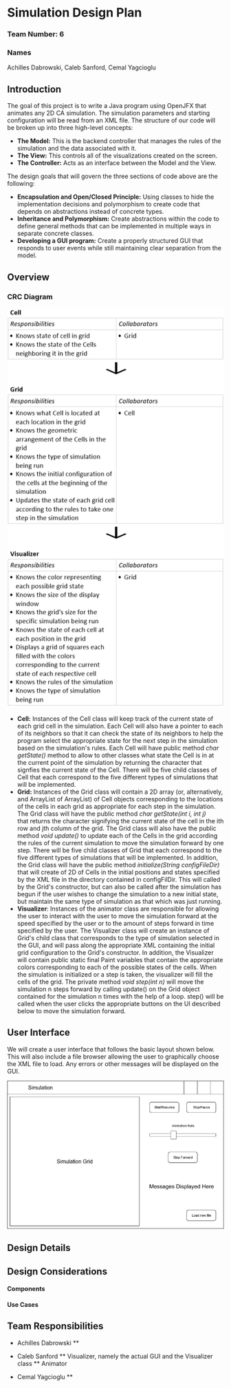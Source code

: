 # Simulation Design Plan
### Team Number: 6
### Names
Achilles Dabrowski,
Caleb Sanford,
Cemal Yagcioglu 

## Introduction
The goal of this project is to write a Java program using OpenJFX that animates any 2D CA simulation. The simulation
parameters and starting configuration will be read from an XML file. The structure of our code will be broken up into 
three high-level concepts:
- __The Model:__ This is the backend controller that manages the rules of the simulation and the data associated with
it.
- __The View:__ This controls all of the visualizations created on the screen.
- __The Controller:__ Acts as an interface between the Model and the View. 

The design goals that will govern the three sections of code above are the following:
- __Encapsulation and Open/Closed Principle:__ Using classes to hide the implementation decisions and polymorphism to 
create code that depends on abstractions instead of concrete types.
- __Inheritance and Polymorphism:__ Create abstractions within the code to define general methods that can be 
implemented in multiple ways in separate concrete classes.
- __Developing a GUI program:__ Create a properly structured GUI that responds to user events while 
still maintaining clear separation from the model.

## Overview
### CRC Diagram
![alt text](sim-CRC.png)
* __Cell:__ Instances of the Cell class will keep track of the current state of each grid cell
in the simulation. Each Cell will also have a pointer to each of its neighbors
so that it can check the state of its neighbors to help the program select the appropriate
state for the next step in the simulation based on the simulation's rules. Each
Cell will have public method *char getState()* method to allow to other classes what state the Cell
is in at the current point of the simulation by returning the character that signfies
the current state of the Cell. There will be five child classes of Cell that each
correspond to the five different types of simulations that will be implemented. 
* __Grid:__ Instances of the Grid class will contain a 2D array (or, alternatively,
and ArrayList of ArrayList<Cell>) of Cell objects
corresponding to the locations of the cells in each grid as appropriate for each
step in the simulation. The Grid class will have the public method *char getState(int i, int j)*  
that returns the character signifying the current state of the cell in the ith 
row and jth column of the grid. The Grid class will also have the public method
*void update()* to update each of the Cells in the grid according the rules of the current
simulation to move the simulation forward by one step. There will be five child 
classes of Grid that each correspond to the five different types of simulations 
that will be implemented. In addition, the Grid class will have the public method
*initialize(String configFileDir)* that will create of 2D of Cells in the initial positions
and states specified by the XML file in the directory contained in configFilDir. 
This will called by the Grid's constructor, but can also be called after the simulation
has begun if the user wishes to change the simulation to a new initial state, but 
maintain the same type of simulation as that which was just running. 
* __Visualizer__: Instances of the animator class are responsible for allowing
the user to interact with the user to move the simulation forward at the speed
specified by the user or to the amount of steps forward in time specified by the user. 
The Visualizer class will create an instance of Grid's child class that corresponds
to the type of simulation selected in the GUI, and will pass along the appropriate
XML containing the initial grid configuration to the Grid's constructor. In addition,
the Visualizer will contain public static final Paint variables that contain the appropriate
colors corresponding to each of the possible states of the cells. When the simulation
is initialized or a step is taken, the visualizer will fill the cells of the grid.
The private method *void step(int n)* will move the simulation n steps forward by
calling update() on the Grid object contained for the simulation n times with the help
of a loop. step() will be called when the user clicks the appropriate buttons
on the UI described below to move the simulation forward. 

## User Interface
We will create a user interface that follows the basic layout shown below. This will also include a file browser 
allowing the user to graphically choose the XML file to load. Any errors or other messages will be displayed on the 
GUI.

![alt text](CS308%20Simulation%20GUI.jpg)

## Design Details


## Design Considerations

#### Components

#### Use Cases


## Team Responsibilities

 * Achilles Dabrowski
 ** 

 * Caleb Sanford
 ** Visualizer, namely the actual GUI and the Visualizer class
** Animator 

 * Cemal Yagcioglu
 ** 

